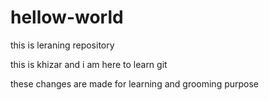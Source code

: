 # hellow-world
this is leraning repository

this is khizar and i am here to learn git 

these changes are made for learning and grooming purpose
